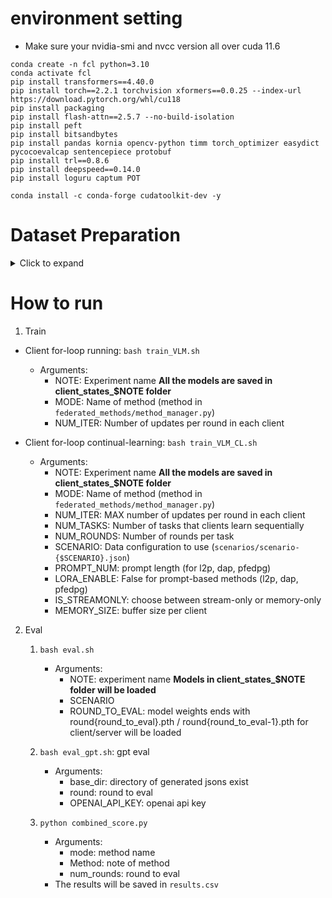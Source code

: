 # environment setting
- Make sure your nvidia-smi and nvcc version all over cuda 11.6
```
conda create -n fcl python=3.10
conda activate fcl
pip install transformers==4.40.0
pip install torch==2.2.1 torchvision xformers==0.0.25 --index-url https://download.pytorch.org/whl/cu118
pip install packaging
pip install flash-attn==2.5.7 --no-build-isolation
pip install peft
pip install bitsandbytes
pip install pandas kornia opencv-python timm torch_optimizer easydict pycocoevalcap sentencepiece protobuf
pip install trl==0.8.6
pip install deepspeed==0.14.0
pip install loguru captum POT
```

```
conda install -c conda-forge cudatoolkit-dev -y
```

# Dataset Preparation
<details>
<summary>Click to expand</summary>

1. In `dataset` folder, run the following script files:
```bash
bash MMCloze.sh
bash HRVQA.sh
bash MultiVQA_large.sh
bash MultiVQA_small.sh
bash mPLUG.sh
bash Bongard.sh
bash KGQA.sh
bash Visual_Relation.sh
bash Visual_storytelling.sh
```

2. Run the following preprocessing python codes:
- MMCloze
```bash
python preprocess_RecipeQA_TextCloze.py
python preprocess_RecipeQA_VisualCloze.py
python preprocess_COMICS_Panel.py
python preprocess_COMICS_Dialogue.py
```
- HRVQA
```bash
cd ./dataset/HRVQA/jsons
python task_split.py
cd ../../..
python preprocess_HRVQA.py
```
- MultiVQA_large
```bash
python preprocess_RecipeQA_ImageCoherence.py
python preprocess_Fashion200K.py
python preprocess_NLVR2.py
```
- MultiVQA_small
```bash
python preprocess_VISION.py
python preprocess_VizWiz.py
python preprocess_MIT.py
```
- mPLUG
```bash
python preprocess_mPLUG.py
```

- Bongard
```bash
python preprocess_Bongard.py
python preprocess_Bongard_query.py
python preprocess_Bongard_HOI.py
python preprocess_Bongard_HOI_query.py
```

- KGQA
```bash
python preprocess_WebQA.py
python preprocess_TQA.py
python preprocess_AQUA.py
```

- Visual_Relation
```bash
python preprocess_SpotDiff.py
python preprocess_Bird2Words.py
python preprocess_CLEVR.py
python preprocess_IEdit.py
```

- Visual_storytelling
```bash
python preprocess_PororoSV.py
python preprocess_FlintstonesSV.py
python preprocess_VIST.py
python preprocess_AESOP.py
```
</details>

# How to run

1. Train
- Client for-loop running: `bash train_VLM.sh`
    - Arguments:
        - NOTE: Experiment name **All the models are saved in client_states_$NOTE folder**
        - MODE: Name of method (method in `federated_methods/method_manager.py`)
        - NUM_ITER: Number of updates per round in each client

- Client for-loop continual-learning: `bash train_VLM_CL.sh`
    - Arguments:
        - NOTE: Experiment name **All the models are saved in client_states_$NOTE folder**
        - MODE: Name of method (method in `federated_methods/method_manager.py`)
        - NUM_ITER: MAX number of updates per round in each client
        - NUM_TASKS: Number of tasks that clients learn sequentially
        - NUM_ROUNDS: Number of rounds per task
        - SCENARIO: Data configuration to use (`scenarios/scenario-{$SCENARIO}.json`)
        - PROMPT_NUM: prompt length (for l2p, dap, pfedpg)
        - LORA_ENABLE: False for prompt-based methods (l2p, dap, pfedpg)
        - IS_STREAMONLY: choose between stream-only or memory-only
        - MEMORY_SIZE: buffer size per client

2. Eval
    1. `bash eval.sh`
        - Arguments:
            - NOTE: experiment name **Models in client_states_$NOTE folder will be loaded**
            - SCENARIO
            - ROUND_TO_EVAL: model weights ends with round{round_to_eval}.pth / round{round_to_eval-1}.pth for client/server will be loaded

    2. `bash eval_gpt.sh`: gpt eval
        - Arguments:
            - base_dir: directory of generated jsons exist
            - round: round to eval
            - OPENAI_API_KEY: openai api key

    3. `python combined_score.py`
        - Arguments:
            - mode: method name
            - Method: note of method
            - num_rounds: round to eval
        - The results will be saved in `results.csv`
        
